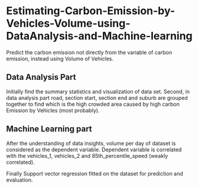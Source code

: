 # Estimating-Carbon-Emission-by-Vehicles-Volume-using-DataAnalysis-and-Machine-learning
Predict the carbon emission not directly from the variable of carbon emission, instead using Volume of Vehicles.

## Data Analysis Part
Initially find the summary statistics and visualization of data set.
Second, in data analysis part road, section start, section end and suburb are grouped together to find which is the high crowded area caused by high carbon Emission by Vehicles (most probably). 

## Machine Learning part
After the understanding of data insights, volume per day of dataset is considered as the dependent variable. Dependent variable is correlated with the vehicles_1, vehicles_2 and 85th_percentile_speed (weakly correlated).

Finally Support vector regression fitted on the dataset for prediction and evaluation.
